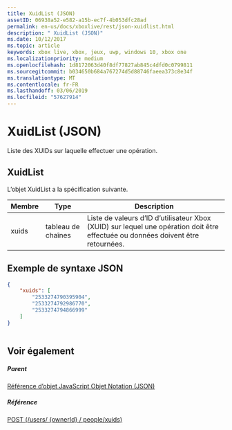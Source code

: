 ```yaml
---
title: XuidList (JSON)
assetID: 06938a52-e582-a15b-ec7f-4b053dfc28ad
permalink: en-us/docs/xboxlive/rest/json-xuidlist.html
description: " XuidList (JSON)"
ms.date: 10/12/2017
ms.topic: article
keywords: xbox live, xbox, jeux, uwp, windows 10, xbox one
ms.localizationpriority: medium
ms.openlocfilehash: 1d8172063d40f8df77827ab845c4dfd0c0799811
ms.sourcegitcommit: b034650b684a767274d5d88746faeea373c8e34f
ms.translationtype: MT
ms.contentlocale: fr-FR
ms.lasthandoff: 03/06/2019
ms.locfileid: "57627914"
---
```

# <a name="xuidlist-json"></a>XuidList (JSON)
Liste des XUIDs sur laquelle effectuer une opération. 
<a id="ID4EN"></a>

 
## <a name="xuidlist"></a>XuidList
 
L’objet XuidList a la spécification suivante.
 
| Membre| Type| Description| 
| --- | --- | --- | 
| xuids| tableau de chaînes| Liste de valeurs d’ID d’utilisateur Xbox (XUID) sur lequel une opération doit être effectuée ou données doivent être retournées.| 
  
<a id="ID4EMB"></a>

 
## <a name="sample-json-syntax"></a>Exemple de syntaxe JSON
 

```json
{
    "xuids": [
        "2533274790395904", 
        "2533274792986770", 
        "2533274794866999"
    ]
}
    
```

  
<a id="ID4EVB"></a>

 
## <a name="see-also"></a>Voir également
 
<a id="ID4EXB"></a>

 
##### <a name="parent"></a>Parent 

[Référence d’objet JavaScript Objet Notation (JSON)](atoc-xboxlivews-reference-json.md)

  
<a id="ID4EBC"></a>

 
##### <a name="reference"></a>Référence 

[POST (/users/ {ownerId} / people/xuids)](../uri/people/uri-usersowneridpeoplexuidspost.md)

   